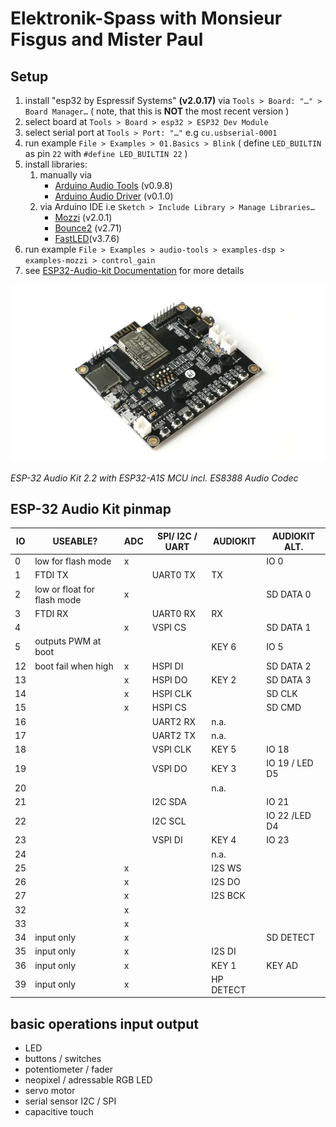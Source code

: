 # Elektronik-Spass with Monsieur Fisgus and Mister Paul

## Setup

1. install "esp32 by Espressif Systems" **(v2.0.17)** via `Tools > Board: "…" > Board Manager…` ( note, that this is **NOT** the most recent version )
2. select board at `Tools > Board > esp32 > ESP32 Dev Module`
3. select serial port at `Tools > Port: "…"` e.g `cu.usbserial-0001`
4. run example `File > Examples > 01.Basics > Blink` ( define `LED_BUILTIN` as pin `22` with `#define LED_BUILTIN 22` )
5. install libraries:
    1. manually via
        - [Arduino Audio Tools](https://github.com/pschatzmann/arduino-audio-tools) (v0.9.8) 
        - [Arduino Audio Driver](https://github.com/pschatzmann/arduino-audio-driver) (v0.1.0)
    2. via Arduino IDE i.e `Sketch > Include Library > Manage Libraries…`     
        - [Mozzi](https://github.com/sensorium/Mozzi) (v2.0.1)
        - [Bounce2](https://github.com/thomasfredericks/Bounce2) (v2.71)
        - [FastLED](https://github.com/FastLED/FastLED)(v3.7.6)
6. run example `File > Examples > audio-tools > examples-dsp > examples-mozzi > control_gain`
7. see [ESP32-Audio-kit Documentation](https://docs.ai-thinker.com/en/esp32-audio-kit) for more details

![](./assets/ESP32-audio-kit.webp)

*ESP-32 Audio Kit 2.2 with ESP32-A1S MCU incl. ES8388 Audio Codec*

## ESP-32 Audio Kit pinmap

| IO | USEABLE?                    | ADC | SPI/ I2C / UART | AUDIOKIT  | AUDIOKIT ALT. | 
| -- | --------------------------- | --- | --------------- | --------- | ------------- |
| 0  | low for flash mode          |  x  |                 |           | IO 0          |
| 1  | FTDI TX                     |     | UART0 TX        | TX        |               |
| 2  | low or float for flash mode |  x  |                 |           | SD DATA 0     |               
| 3  | FTDI RX                     |     | UART0 RX        | RX        |               |               
| 4  |                             |  x  | VSPI CS         |           | SD DATA 1     |               
| 5  | outputs PWM at boot         |     |                 | KEY 6     | IO 5          |               
| 12 | boot fail when high         |  x  | HSPI DI         |           | SD DATA 2     |               
| 13 |                             |  x  | HSPI DO         | KEY 2     | SD DATA 3     |               
| 14 |                             |  x  | HSPI CLK        |           | SD CLK        |               
| 15 |                             |  x  | HSPI CS         |           | SD CMD        |               
| 16 |                             |     | UART2 RX        | n.a.      |               |               
| 17 |                             |     | UART2 TX        | n.a.      |               |               
| 18 |                             |     | VSPI CLK        | KEY 5     | IO 18         |               
| 19 |                             |     | VSPI DO         | KEY 3     | IO 19 / LED D5| 
| 20 |                             |     |                 | n.a.      |               |               
| 21 |                             |     | I2C SDA         |           | IO 21         |               
| 22 |                             |     | I2C SCL         |           | IO 22 /LED D4 |
| 23 |                             |     | VSPI DI         | KEY 4     | IO 23         |
| 24 |                             |     |                 | n.a.      |               |
| 25 |                             |  x  |                 | I2S WS    |               |
| 26 |                             |  x  |                 | I2S DO    |               |
| 27 |                             |  x  |                 | I2S BCK   |               |
| 32 |                             |  x  |                 |           |               |
| 33 |                             |  x  |                 |           |               |
| 34 | input only                  |  x  |                 |           | SD DETECT     |
| 35 | input only                  |  x  |                 | I2S DI    |               |
| 36 | input only                  |  x  |                 | KEY 1     | KEY AD        |
| 39 | input only                  |  x  |                 | HP DETECT |               |

## basic operations input output
- LED
- buttons / switches 
- potentiometer / fader
- neopixel / adressable RGB LED 
- servo motor
- serial sensor I2C / SPI 
- capacitive touch 
